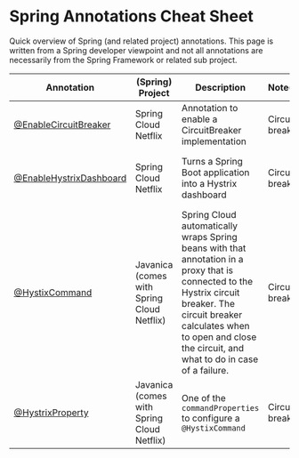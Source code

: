# Spring Annotations Cheat Sheet

Quick overview of Spring (and related project) annotations.
This page is written from a Spring developer viewpoint and not all annotations are necessarily
from the Spring Framework or related sub project.

| Annotation                | (Spring) Project           | Description                                                        | Note(s) | Maven                                                              |
|---------------------------|--------------------------|--------------------------------------------------------------------|---------|--------------------------------------------------------------------|
| [@EnableCircuitBreaker](https://github.com/spring-cloud/spring-cloud-commons/blob/master/spring-cloud-commons/src/main/java/org/springframework/cloud/client/circuitbreaker/EnableCircuitBreaker.java)   | Spring Cloud Netflix   | Annotation to enable a CircuitBreaker implementation           | Circuit breaker | [spring-cloud-starter-hystrix](http://www.mvnrepository.com/artifact/org.springframework.cloud/spring-cloud-starter-hystrix)   | 
| [@EnableHystrixDashboard](https://github.com/spring-cloud/spring-cloud-netflix/blob/master/spring-cloud-netflix-hystrix-dashboard/src/main/java/org/springframework/cloud/netflix/hystrix/dashboard/EnableHystrixDashboard.java)   | Spring Cloud Netflix   | Turns a Spring Boot application into a Hystrix dashboard           | Circuit breaker | [spring-cloud-starter-hystrix-dashboard](http://www.mvnrepository.com/artifact/org.springframework.cloud/spring-cloud-starter-hystrix-dashboard)   | 
| [@HystixCommand](https://github.com/Netflix/Hystrix/blob/master/hystrix-contrib/hystrix-javanica/src/main/java/com/netflix/hystrix/contrib/javanica/annotation/HystrixCommand.java)   | Javanica (comes with Spring Cloud Netflix)   | Spring Cloud automatically wraps Spring beans with that annotation in a proxy that is connected to the Hystrix circuit breaker. The circuit breaker calculates when to open and close the circuit, and what to do in case of a failure.                                | Circuit breaker | [spring-cloud-starter-hystrix](http://www.mvnrepository.com/artifact/org.springframework.cloud/spring-cloud-starter-hystrix)   |
| [@HystrixProperty](https://github.com/Netflix/Hystrix/blob/master/hystrix-contrib/hystrix-javanica/src/main/java/com/netflix/hystrix/contrib/javanica/annotation/HystrixProperty.java)   | Javanica (comes with Spring Cloud Netflix)   | One of the `commandProperties` to configure a `@HystixCommand` | Circuit breaker | [spring-cloud-starter-hystrix](http://www.mvnrepository.com/artifact/org.springframework.cloud/spring-cloud-starter-hystrix)   |


